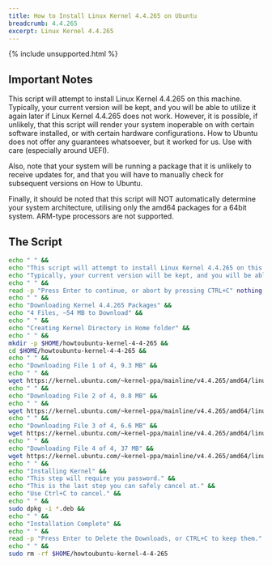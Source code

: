 ```yaml
---
title: How to Install Linux Kernel 4.4.265 on Ubuntu
breadcrumb: 4.4.265
excerpt: Linux Kernel 4.4.265
---
```


{% include unsupported.html %}

## Important Notes

This script will attempt to install Linux Kernel 4.4.265 on this machine. Typically, your current version will be kept, and you will be able to utilize it again later if Linux Kernel 4.4.265 does not work. However, it is possible, if unlikely, that this script will render your system inoperable on with certain software installed, or with certain hardware configurations. How to Ubuntu does not offer any guarantees whatsoever, but it worked for us. Use with care (especially around UEFI).

Also, note that your system will be running a package that it is unlikely to receive updates for, and that you will have to manually check for subsequent versions on How to Ubuntu.

Finally, it should be noted that this script will NOT automatically determine your system architecture, utilising only the amd64 packages for a 64bit system. ARM-type processors are not supported.

## The Script

```bash
echo " " &&
echo "This script will attempt to install Linux Kernel 4.4.265 on this machine." &&
echo "Typically, your current version will be kept, and you will be able to ustilise it again later if Kernel 5.15 does not work." &&
echo " " &&
read -p "Press Enter to continue, or abort by pressing CTRL+C" nothing &&
echo " " &&
echo "Downloading Kernel 4.4.265 Packages" &&
echo "4 Files, ~54 MB to Download" &&
echo " " &&
echo "Creating Kernel Directory in Home folder" &&
echo " " &&
mkdir -p $HOME/howtoubuntu-kernel-4-4-265 &&
cd $HOME/howtoubuntu-kernel-4-4-265 &&
echo " " &&
echo "Downloading File 1 of 4, 9.3 MB" &&
echo " " &&
wget https://kernel.ubuntu.com/~kernel-ppa/mainline/v4.4.265/amd64/linux-headers-4.4.265-0504169_4.4.265-0504169.202112291237_all.deb &&
echo " " &&
echo "Downloading File 2 of 4, 0.8 MB" &&
echo " " &&
wget https://kernel.ubuntu.com/~kernel-ppa/mainline/v4.4.265/amd64/linux-headers-4.4.265-0504169-generic_4.4.265-0504169.202112291237_amd64.deb &&
echo " " &&
echo "Downloading File 3 of 4, 6.6 MB" &&
wget https://kernel.ubuntu.com/~kernel-ppa/mainline/v4.4.265/amd64/linux-image-unsigned-4.4.265-0504169-generic_4.4.265-0504169.202112291237_amd64.deb &&
echo " " &&
echo "Downloading File 4 of 4, 37 MB" &&
wget https://kernel.ubuntu.com/~kernel-ppa/mainline/v4.4.265/amd64/linux-modules-4.4.265-0504169-generic_4.4.265-0504169.202112291237_amd64.deb &&
echo " " &&
echo "Installing Kernel" &&
echo "This step will require you password." &&
echo "This is the last step you can safely cancel at." &&
echo "Use Ctrl+C to cancel." &&
echo " " &&
sudo dpkg -i *.deb &&
echo " " &&
echo "Installation Complete" &&
echo " " &&
read -p "Press Enter to Delete the Downloads, or CTRL+C to keep them." nothing &&
echo " " &&
sudo rm -rf $HOME/howtoubuntu-kernel-4-4-265
```
